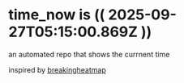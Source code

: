 # time_now is (( 2025-09-27T05:15:00.869Z ))

an automated repo that shows the currnent time

inspired by [breakingheatmap](https://github.com/breakingheatmap/breakingheatmap)